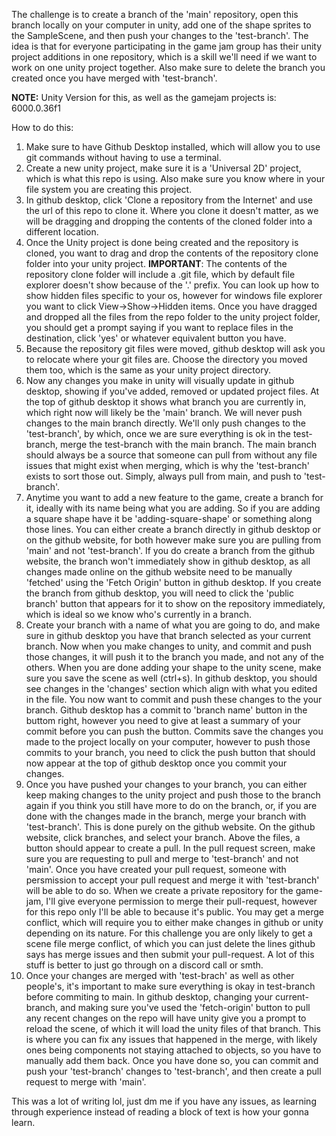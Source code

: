 The challenge is to create a branch of the 'main' repository, open this branch locally on your computer in unity, add one of the shape sprites to the SampleScene, and then push your changes to the 'test-branch'.
The idea is that for everyone participating in the game jam group has their unity project additions in one repository, which is a skill we'll need if we want to work on one unity project together.
Also make sure to delete the branch you created once you have merged with 'test-branch'.

**NOTE:** Unity Version for this, as well as the gamejam projects is: 6000.0.36f1

How to do this:
1. Make sure to have Github Desktop installed, which will allow you to use git commands without having to use a terminal.
2. Create a new unity project, make sure it is a 'Universal 2D' project, which is what this repo is using. Also make sure you know where in your file system you are creating this project.
3. In github desktop, click 'Clone a repository from the Internet' and use the url of this repo to clone it. Where you clone it doesn't matter, as we will be dragging and dropping the contents of the cloned folder into a different location.
4. Once the Unity project is done being created and the repository is cloned, you want to drag and drop the contents of the repository clone folder into your unity project. **IMPORTANT**: The contents of the repository clone folder will include a .git file, which by default file explorer doesn't show because of the '.' prefix. You can look up how to show hidden files specific to your os, however for windows file explorer you want to click View->Show->Hidden items. Once you have dragged and dropped all the files from the repo folder to the unity project folder, you should get a prompt saying if you want to replace files in the destination, click 'yes' or whatever equivalent button you have.
5. Because the repository git files were moved, github desktop will ask you to relocate where your git files are. Choose the directory you moved them too, which is the same as your unity project directory.
6. Now any changes you make in unity will visually update in github desktop, showing if you've added, removed or updated project files. At the top of github desktop it shows what branch you are currently in, which right now will likely be the 'main' branch. We will never push changes to the main branch directly. We'll only push changes to the 'test-branch', by which, once we are sure everything is ok in the test-branch, merge the test-branch with the main branch. The main branch should always be a source that someone can pull from without any file issues that might exist when merging, which is why the 'test-branch' exists to sort those out. Simply, always pull from main, and push to 'test-branch'.
7. Anytime you want to add a new feature to the game, create a branch for it, ideally with its name being what you are adding. So if you are adding a square shape have it be 'adding-square-shape' or something along those lines. You can either create a branch directly in github desktop or on the github website, for both however make sure you are pulling from 'main' and not 'test-branch'. If you do create a branch from the github website, the branch won't immediately show in github desktop, as all changes made online on the github website need to be manually 'fetched' using the 'Fetch Origin' button in github desktop. If you create the branch from github desktop, you will need to click the 'public branch' button that appears for it to show on the repository immediately, which is ideal so we know who's currently in a branch.
8. Create your branch with a name of what you are going to do, and make sure in github desktop you have that branch selected as your current branch. Now when you make changes to unity, and commit and push those changes, it will push it to the branch you made, and not any of the others. When you are done adding your shape to the unity scene, make sure you save the scene as well (ctrl+s). In github desktop, you should see changes in the 'changes' section which align with what you edited in the file. You now want to commit and push these changes to the your branch. Github desktop has a commit to 'branch name' button in the buttom right, however you need to give at least a summary of your commit before you can push the button. Commits save the changes you made to the project locally on your computer, however to push those commits to your branch, you need to click the push button that should now appear at the top of github desktop once you commit your changes.
9. Once you have pushed your changes to your branch, you can either keep making changes to the unity project and push those to the branch again if you think you still have more to do on the branch, or, if you are done with the changes made in the branch, merge your branch with 'test-branch'. This is done purely on the github website. On the github website, click branches, and select your branch. Above the files, a button should appear to create a pull. In the pull request screen, make sure you are requesting to pull and merge to 'test-branch' and not 'main'. Once you have created your pull request, someone with persmission to accept your pull request and merge it with 'test-branch' will be able to do so. When we create a private repository for the game-jam, I'll give everyone permission to merge their pull-request, however for this repo only I'll be able to because it's public. You may get a merge conflict, which will require you to either make changes in github or unity depending on its nature. For this challenge you are only likely to get a scene file merge conflict, of which you can just delete the lines github says has merge issues and then submit your pull-request. A lot of this stuff is better to just go through on a discord call or smth.
10. Once your changes are merged with 'test-brach' as well as other people's, it's important to make sure everything is okay in test-branch before commiting to main. In github desktop, changing your current-branch, and making sure you've used the 'fetch-origin' button to pull any recent changes on the repo will have unity give you a prompt to reload the scene, of which it will load the unity files of that branch. This is where you can fix any issues that happened in the merge, with likely ones being components not staying attached to objects, so you have to manually add them back. Once you have done so, you can commit and push your 'test-branch' changes to 'test-branch', and then create a pull request to merge with 'main'.

This was a lot of writing lol, just dm me if you have any issues, as learning through experience instead of reading a block of text is how your gonna learn. 
